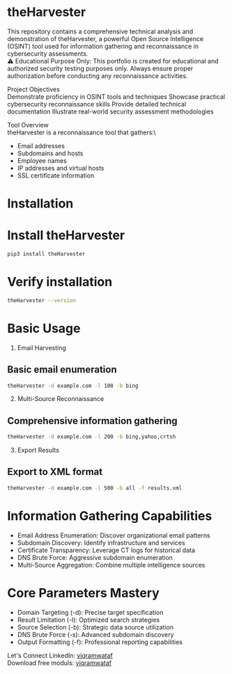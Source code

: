 # theHarvester
This repository contains a comprehensive technical analysis and demonstration of theHarvester, a powerful Open Source Intelligence (OSINT) tool used for information gathering and reconnaissance in cybersecurity assessments.\
⚠️ Educational Purpose Only: This portfolio is created for educational and authorized security testing purposes only. Always ensure proper authorization before conducting any reconnaissance activities.

Project Objectives\
Demonstrate proficiency in OSINT tools and techniques
Showcase practical cybersecurity reconnaissance skills
Provide detailed technical documentation
Illustrate real-world security assessment methodologies

Tool Overview\
theHarvester is a reconnaissance tool that gathers:\
- Email addresses
- Subdomains and hosts
- Employee names
- IP addresses and virtual hosts
- SSL certificate information

# Installation
# Install theHarvester
```bash
pip3 install theHarvester
```
# Verify installation
```bash
theHarvester --version
```

# Basic Usage
1. Email Harvesting
## Basic email enumeration
```bash
theHarvester -d example.com -l 100 -b bing
```
2. Multi-Source Reconnaissance
## Comprehensive information gathering
```bash
theHarvester -d example.com -l 200 -b bing,yahoo,crtsh
```
3. Export Results
## Export to XML format
```bash
theHarvester -d example.com -l 500 -b all -f results.xml
```

# Information Gathering Capabilities
- Email Address Enumeration: Discover organizational email patterns
- Subdomain Discovery: Identify infrastructure and services
- Certificate Transparency: Leverage CT logs for historical data
- DNS Brute Force: Aggressive subdomain enumeration
- Multi-Source Aggregation: Combine multiple intelligence sources

# Core Parameters Mastery
- Domain Targeting (-d): Precise target specification
- Result Limitation (-l): Optimized search strategies
- Source Selection (-b): Strategic data source utilization
- DNS Brute Force (-s): Advanced subdomain discovery
- Output Formatting (-f): Professional reporting capabilities

Let's Connect
LinkedIn: [viqramwataf](https://www.linkedin.com/in/viqramwataf)\
Download free moduls: [viqramwataf](https://lynk.id/viqramwataf)
